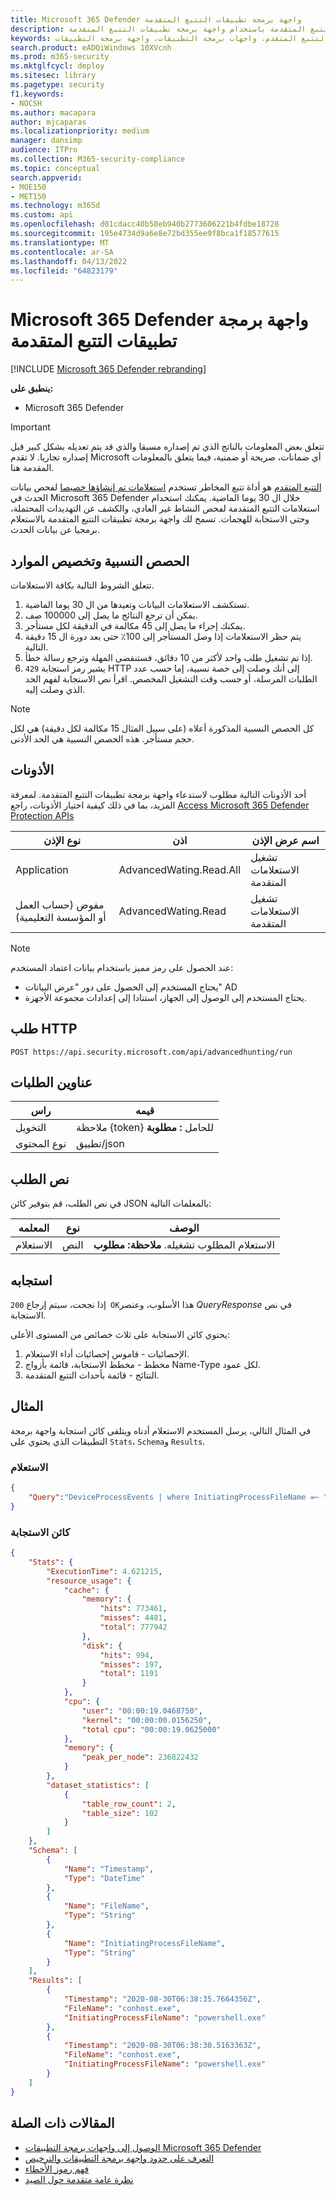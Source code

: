 ```yaml
---
title: Microsoft 365 Defender واجهة برمجة تطبيقات التتبع المتقدمة
description: تعرف على كيفية تشغيل استعلامات التتبع المتقدمة باستخدام واجهة برمجة تطبيقات التتبع المتقدمة Microsoft 365 Defender
keywords: التتبع المتقدم، واجهات برمجة التطبيقات، واجهة برمجة التطبيقات، M365 Defender، Microsoft 365 Defender
search.product: eADQiWindows 10XVcnh
ms.prod: m365-security
ms.mktglfcycl: deploy
ms.sitesec: library
ms.pagetype: security
f1.keywords:
- NOCSH
ms.author: macapara
author: mjcaparas
ms.localizationpriority: medium
manager: dansimp
audience: ITPro
ms.collection: M365-security-compliance
ms.topic: conceptual
search.appverid:
- MOE150
- MET150
ms.technology: m365d
ms.custom: api
ms.openlocfilehash: d01cdacc40b58eb940b2773606221b4fdbe18728
ms.sourcegitcommit: 195e4734d9a6e8e72bd355ee9f8bca1f18577615
ms.translationtype: MT
ms.contentlocale: ar-SA
ms.lasthandoff: 04/13/2022
ms.locfileid: "64823179"
---
```

# <a name="microsoft-365-defender-advanced-hunting-api"></a>Microsoft 365 Defender واجهة برمجة تطبيقات التتبع المتقدمة

[!INCLUDE [Microsoft 365 Defender rebranding](../includes/microsoft-defender.md)]

**ينطبق على:**

- Microsoft 365 Defender

> [!IMPORTANT]
> تتعلق بعض المعلومات بالناتج الذي تم إصداره مسبقا والذي قد يتم تعديله بشكل كبير قبل إصداره تجاريا. لا تقدم Microsoft أي ضمانات، صريحة أو ضمنية، فيما يتعلق بالمعلومات المقدمة هنا.

[التتبع المتقدم](advanced-hunting-overview.md) هو أداة تتبع المخاطر تستخدم [استعلامات تم إنشاؤها خصيصا](advanced-hunting-query-language.md) لفحص بيانات الحدث في Microsoft 365 Defender خلال ال 30 يوما الماضية. يمكنك استخدام استعلامات التتبع المتقدمة لفحص النشاط غير العادي، والكشف عن التهديدات المحتملة، وحتى الاستجابة للهجمات. تسمح لك واجهة برمجة تطبيقات التتبع المتقدمة بالاستعلام برمجيا عن بيانات الحدث.

## <a name="quotas-and-resource-allocation"></a>الحصص النسبية وتخصيص الموارد

تتعلق الشروط التالية بكافة الاستعلامات.

1. تستكشف الاستعلامات البيانات وتعيدها من ال 30 يوما الماضية.
2. يمكن أن ترجع النتائج ما يصل إلى 100000 صف.
3. يمكنك إجراء ما يصل إلى 45 مكالمة في الدقيقة لكل مستأجر.
4. يتم حظر الاستعلامات إذا وصل المستأجر إلى 100٪ حتى بعد دورة ال 15 دقيقة التالية.
5. إذا تم تشغيل طلب واحد لأكثر من 10 دقائق، فستنقضى المهلة وترجع رسالة خطأ.
6. `429` يشير رمز استجابة HTTP إلى أنك وصلت إلى حصة نسبية، إما حسب عدد الطلبات المرسلة، أو حسب وقت التشغيل المخصص. اقرأ نص الاستجابة لفهم الحد الذي وصلت إليه. 

> [!NOTE]
> كل الحصص النسبية المذكورة أعلاه (على سبيل المثال 15 مكالمة لكل دقيقة) هي لكل حجم مستأجر. هذه الحصص النسبية هي الحد الأدنى.

## <a name="permissions"></a>الأذونات

أحد الأذونات التالية مطلوب لاستدعاء واجهة برمجة تطبيقات التتبع المتقدمة. لمعرفة المزيد، بما في ذلك كيفية اختيار الأذونات، راجع [Access Microsoft 365 Defender Protection APIs](api-access.md)

نوع الإذن | اذن | اسم عرض الإذن
-|-|-
Application | AdvancedWating.Read.All| تشغيل الاستعلامات المتقدمة
مفوض (حساب العمل أو المؤسسة التعليمية) | AdvancedWating.Read | تشغيل الاستعلامات المتقدمة

>[!Note]
> عند الحصول على رمز مميز باستخدام بيانات اعتماد المستخدم:
>
>- يحتاج المستخدم إلى الحصول على دور "عرض البيانات" AD
>- يحتاج المستخدم إلى الوصول إلى الجهاز، استنادا إلى إعدادات مجموعة الأجهزة.

## <a name="http-request"></a>طلب HTTP

```HTTP
POST https://api.security.microsoft.com/api/advancedhunting/run
```

## <a name="request-headers"></a>عناوين الطلبات

راس | قيمه
-|-
التخويل | ملاحظة {token} للحامل **: مطلوبة**
نوع المحتوى | تطبيق/json

## <a name="request-body"></a>نص الطلب

في نص الطلب، قم بتوفير كائن JSON بالمعلمات التالية:

المعلمه | نوع | الوصف
-|-|-
الاستعلام | النص | الاستعلام المطلوب تشغيله. **ملاحظة: مطلوب**

## <a name="response"></a>استجابه

إذا نجحت، سيتم إرجاع `200 OK`هذا الأسلوب، وعنصر _QueryResponse_ في نص الاستجابة.

يحتوي كائن الاستجابة على ثلاث خصائص من المستوى الأعلى:

1. الإحصائيات - قاموس إحصائيات أداء الاستعلام.
2. مخطط - مخطط الاستجابة، قائمة بأزواج Name-Type لكل عمود.
3. النتائج - قائمة بأحداث التتبع المتقدمة.

## <a name="example"></a>المثال

في المثال التالي، يرسل المستخدم الاستعلام أدناه ويتلقى كائن استجابة واجهة برمجة التطبيقات الذي يحتوي على `Stats`، `Schema`و `Results`.

### <a name="query"></a>الاستعلام

```json
{
    "Query":"DeviceProcessEvents | where InitiatingProcessFileName =~ \"powershell.exe\" | project Timestamp, FileName, InitiatingProcessFileName | order by Timestamp desc | limit 2"
}

```

### <a name="response-object"></a>كائن الاستجابة

```json
{
    "Stats": {
        "ExecutionTime": 4.621215,
        "resource_usage": {
            "cache": {
                "memory": {
                    "hits": 773461,
                    "misses": 4481,
                    "total": 777942
                },
                "disk": {
                    "hits": 994,
                    "misses": 197,
                    "total": 1191
                }
            },
            "cpu": {
                "user": "00:00:19.0468750",
                "kernel": "00:00:00.0156250",
                "total cpu": "00:00:19.0625000"
            },
            "memory": {
                "peak_per_node": 236822432
            }
        },
        "dataset_statistics": [
            {
                "table_row_count": 2,
                "table_size": 102
            }
        ]
    },
    "Schema": [
        {
            "Name": "Timestamp",
            "Type": "DateTime"
        },
        {
            "Name": "FileName",
            "Type": "String"
        },
        {
            "Name": "InitiatingProcessFileName",
            "Type": "String"
        }
    ],
    "Results": [
        {
            "Timestamp": "2020-08-30T06:38:35.7664356Z",
            "FileName": "conhost.exe",
            "InitiatingProcessFileName": "powershell.exe"
        },
        {
            "Timestamp": "2020-08-30T06:38:30.5163363Z",
            "FileName": "conhost.exe",
            "InitiatingProcessFileName": "powershell.exe"
        }
    ]
}
```

## <a name="related-articles"></a>المقالات ذات الصلة

- [الوصول إلى واجهات برمجة التطبيقات Microsoft 365 Defender](api-access.md)
- [التعرف على حدود واجهة برمجة التطبيقات والترخيص](api-terms.md)
- [فهم رموز الأخطاء](api-error-codes.md)
- [نظرة عامة متقدمة حول الصيد](advanced-hunting-overview.md)
